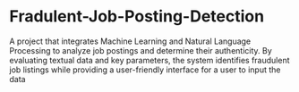# Fradulent-Job-Posting-Detection
A project that integrates Machine Learning and Natural Language Processing to analyze job postings and determine their authenticity. By evaluating textual data and key parameters, the system identifies fraudulent job listings while providing a user-friendly interface for a user to input the data
